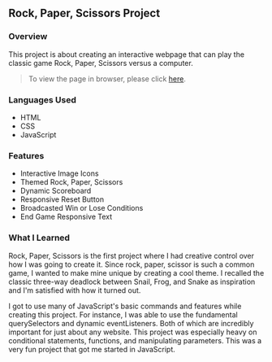 ## Rock, Paper, Scissors Project

### Overview
This project is about creating an interactive webpage that can play the classic game Rock, Paper, Scissors versus a computer.

> To view the page in browser, please click [here](https://tenglin2.github.io/Rock-Paper-Scissors/).

### Languages Used
- HTML
- CSS
- JavaScript

### Features
- Interactive Image Icons
- Themed Rock, Paper, Scissors
- Dynamic Scoreboard
- Responsive Reset Button
- Broadcasted Win or Lose Conditions
- End Game Responsive Text

### What I Learned
Rock, Paper, Scissors is the first project where I had creative control over how I was going to create it. Since rock, paper, scissor is such a common game, I wanted to make mine unique by creating a cool theme. I recalled the classic three-way deadlock between Snail, Frog, and Snake as inspiration and I'm satisfied with how it turned out.

I got to use many of JavaScript's basic commands and features while creating this project. For instance, I was able to use the fundamental querySelectors and dynamic eventListeners. Both of which are incredibly important for just about any website. This project was especially heavy on conditional statements, functions, and manipulating parameters. This was a very fun project that got me started in JavaScript.
